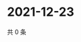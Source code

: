 # 2021-12-23

共 0 条

<!-- BEGIN WEIBO -->
<!-- 最后更新时间 Thu Dec 23 2021 17:15:08 GMT+0800 (China Standard Time) -->

<!-- END WEIBO -->
